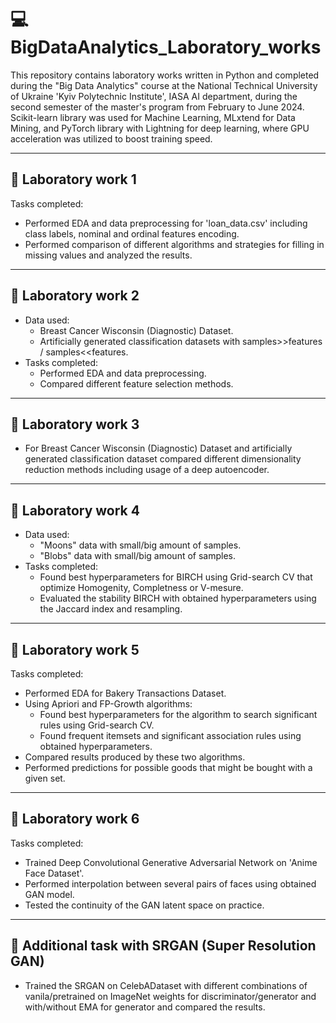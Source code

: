 # 💻 BigDataAnalytics_Laboratory_works

This repository contains laboratory works written in Python and completed during the "Big Data Analytics" course at the National Technical University of Ukraine 'Kyiv Polytechnic Institute', IASA AI department, during the second semester of the master's program from February to June 2024. Scikit-learn library was used for Machine Learning, MLxtend for Data Mining, and PyTorch library with Lightning for deep learning, where GPU acceleration was utilized to boost training speed.

---

## 🔬 Laboratory work 1

Tasks completed:
- Performed EDA and data preprocessing for 'loan_data.csv' including class labels, nominal and ordinal features encoding.
- Performed comparison of different algorithms and strategies for filling in missing values and analyzed the results.

---

## 🔬 Laboratory work 2

- Data used:
    - Breast Cancer Wisconsin (Diagnostic) Dataset.
    - Artificially generated classification datasets with samples>>features / samples<<features.
- Tasks completed:
    - Performed EDA and data preprocessing.
    - Compared different feature selection methods.

---

## 🔬 Laboratory work 3

- For Breast Cancer Wisconsin (Diagnostic) Dataset and artificially generated classification dataset compared different dimensionality reduction methods including usage of a deep autoencoder.

---

## 🔬 Laboratory work 4

- Data used:
    - "Moons" data with small/big amount of samples.
    - "Blobs" data with small/big amount of samples.
- Tasks completed:
    - Found best hyperparameters for BIRCH using Grid-search CV that optimize Homogenity, Completness or V-mesure.
    - Evaluated the stability BIRCH with obtained hyperparameters using the Jaccard index and resampling.

---

## 🔬 Laboratory work 5

Tasks completed:
- Performed EDA for Bakery Transactions Dataset.
- Using Apriori and FP-Growth algorithms:
    - Found best hyperparameters for the algorithm to search significant rules using Grid-search CV.
    - Found frequent itemsets and significant association rules using obtained hyperparameters.
- Compared results produced by these two algorithms.
- Performed predictions for possible goods that might be bought with a given set.

---

## 🔬 Laboratory work 6

Tasks completed:
- Trained Deep Convolutional Generative Adversarial Network on 'Anime Face Dataset'.
- Performed interpolation between several pairs of faces using obtained GAN model.
- Tested the continuity of the GAN latent space on practice.

---

## 🔬 Additional task with SRGAN (Super Resolution GAN)

- Trained the SRGAN on CelebADataset with different combinations of vanila/pretrained on ImageNet weights for discriminator/generator and with/without EMA for generator and compared the results.